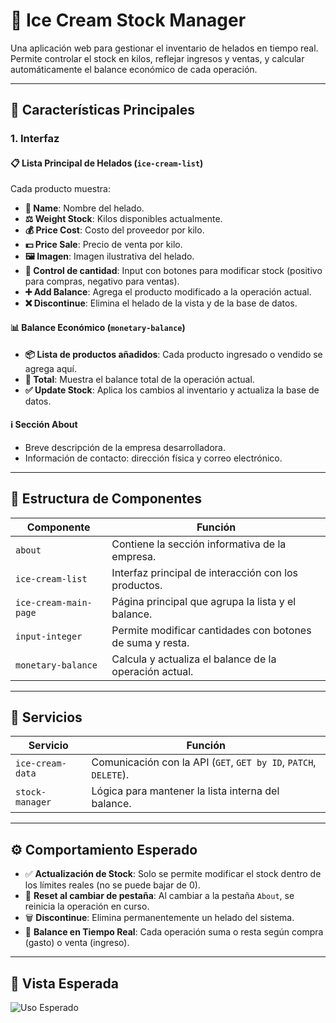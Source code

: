 # 🍨 Ice Cream Stock Manager

Una aplicación web para gestionar el inventario de helados en tiempo real. Permite controlar el stock en kilos, reflejar ingresos y ventas, y calcular automáticamente el balance económico de cada operación.

---

## 🧩 Características Principales

### 1. Interfaz

#### 📋 Lista Principal de Helados (`ice-cream-list`)

Cada producto muestra:

- **🧊 Name**: Nombre del helado.
- **⚖️ Weight Stock**: Kilos disponibles actualmente.
- **💰 Price Cost**: Costo del proveedor por kilo.
- **💵 Price Sale**: Precio de venta por kilo.
- **🖼️ Imagen**: Imagen ilustrativa del helado.
- **🔢 Control de cantidad**: Input con botones para modificar stock (positivo para compras, negativo para ventas).
- **➕ Add Balance**: Agrega el producto modificado a la operación actual.
- **❌ Discontinue**: Elimina el helado de la vista y de la base de datos.

#### 📊 Balance Económico (`monetary-balance`)

- **📦 Lista de productos añadidos**: Cada producto ingresado o vendido se agrega aquí.
- **🧮 Total**: Muestra el balance total de la operación actual.
- **✅ Update Stock**: Aplica los cambios al inventario y actualiza la base de datos.

#### ℹ️ Sección About

- Breve descripción de la empresa desarrolladora.
- Información de contacto: dirección física y correo electrónico.

---

## 🧱 Estructura de Componentes

| Componente             | Función                                                              |
|------------------------|----------------------------------------------------------------------|
| `about`                | Contiene la sección informativa de la empresa.                      |
| `ice-cream-list`       | Interfaz principal de interacción con los productos.                |
| `ice-cream-main-page`  | Página principal que agrupa la lista y el balance.                  |
| `input-integer`        | Permite modificar cantidades con botones de suma y resta.           |
| `monetary-balance`     | Calcula y actualiza el balance de la operación actual.              |

---

## 🔧 Servicios

| Servicio              | Función                                                                  |
|------------------------|--------------------------------------------------------------------------|
| `ice-cream-data`       | Comunicación con la API (`GET`, `GET by ID`, `PATCH`, `DELETE`).         |
| `stock-manager`        | Lógica para mantener la lista interna del balance.                       |

---

## ⚙️ Comportamiento Esperado

- ✅ **Actualización de Stock**: Solo se permite modificar el stock dentro de los límites reales (no se puede bajar de 0).
- 🔁 **Reset al cambiar de pestaña**: Al cambiar a la pestaña `About`, se reinicia la operación en curso.
- 🗑️ **Discontinue**: Elimina permanentemente un helado del sistema.
- 🧾 **Balance en Tiempo Real**: Cada operación suma o resta según compra (gasto) o venta (ingreso).

---

## 📸 Vista Esperada

![Uso Esperado](img/uso_esperado.png)
